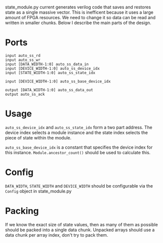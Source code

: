 state_module.py current generates verilog code that saves and restores state as a single massive vector. This is inefficent because it uses a large amount of FPGA resources. We need to change it so data can be read and written in smaller chunks. Below I describe the main parts of the design.

# Ports
```
input auto_ss_rd
input auto_ss_wr
input [DATA_WIDTH-1:0] auto_ss_data_in
input [DEVICE_WIDTH-1:0] auto_ss_device_idx
input [STATE_WIDTH-1:0] auto_ss_state_idx

input [DEVICE_WIDTH-1:0] auto_ss_base_device_idx

output [DATA_WIDTH-1:0] auto_ss_data_out
output auto_ss_ack
```

# Usage
`auto_ss_device_idx` and `auto_ss_state_idx` form a two part address. The device index selects a module instance and the state index selects the piece of state within the module.

`auto_ss_base_device_idx` is a constant that specifies the device index for this instance. `Module.ancestor_count()` should be used to calculate this.

# Config
`DATA_WIDTH`, `STATE_WIDTH` and `DEVICE_WIDTH` should be configurable via the `Config` object in state_module.py

# Packing
If we know the exact size of state values, then as many of them as possible should be packed into a single data chunk. Unpacked arrays should use a data chunk per array index, don't try to pack them.


